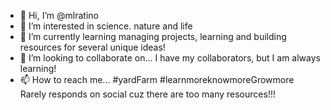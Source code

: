 - 👋 Hi, I’m @mlratino
- 👀 I’m interested in science. nature and life
- 🌱 I’m currently learning managing projects, learning and building resources for several unique ideas!
- 💞️ I’m looking to collaborate on... I have my collaborators, but I am always learning!
- 📫 How to reach me... #yardFarm #learnmoreknowmoreGrowmore  Rarely responds on social cuz there are too many resources!!!
<!---
mlratino/mlratino is a ✨ special ✨ repository because its `README.md` (this file) appears on your GitHub profile.
You can click the Preview link to take a look at your changes.
--->
